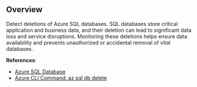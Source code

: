 ## Overview

Detect deletions of Azure SQL databases. SQL databases store critical application and business data, and their deletion can lead to significant data loss and service disruptions. Monitoring these deletions helps ensure data availability and prevents unauthorized or accidental removal of vital databases.

**References**:
- [Azure SQL Database](https://learn.microsoft.com/en-us/azure/azure-sql/database/sql-database-paas-overview)
- [Azure CLI Command: az sql db delete](https://learn.microsoft.com/en-us/cli/azure/sql/db?view=azure-cli-latest#az-sql-db-delete)
